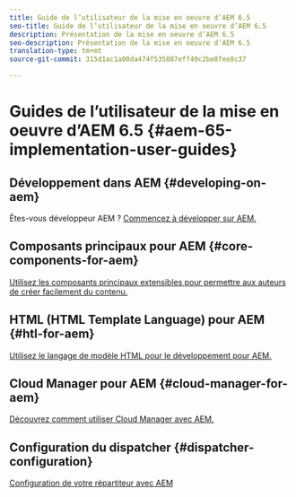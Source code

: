 ```yaml
---
title: Guide de l’utilisateur de la mise en oeuvre d’AEM 6.5
seo-title: Guide de l’utilisateur de la mise en oeuvre d’AEM 6.5
description: Présentation de la mise en oeuvre d’AEM 6.5
seo-description: Présentation de la mise en oeuvre d’AEM 6.5
translation-type: tm+mt
source-git-commit: 315d1ac1a00da474f535087eff49c2be8fee8c37

---
```



# Guides de l’utilisateur de la mise en oeuvre d’AEM 6.5 {#aem-65-implementation-user-guides}

## Développement dans AEM {#developing-on-aem}

Êtes-vous développeur AEM ? [Commencez à développer sur AEM.](/help/sites-developing/home.md)

## Composants principaux pour AEM {#core-components-for-aem}

[Utilisez les composants principaux extensibles pour permettre aux auteurs de créer facilement du contenu.](https://docs.adobe.com/content/help/en/experience-manager-core-components/using/introduction.html)

## HTML (HTML Template Language) pour AEM {#htl-for-aem}

[Utilisez le langage de modèle HTML pour le développement pour AEM.](https://docs.adobe.com/content/help/en/experience-manager-htl/using/overview.html)

## Cloud Manager pour AEM {#cloud-manager-for-aem}

[Découvrez comment utiliser Cloud Manager avec AEM.](https://docs.adobe.com/content/help/en/experience-manager-cloud-manager/using/introduction-to-cloud-manager.html)

## Configuration du dispatcher {#dispatcher-configuration}

[Configuration de votre répartiteur avec AEM](https://docs.adobe.com/content/help/en/experience-manager-dispatcher/using/dispatcher.html)
